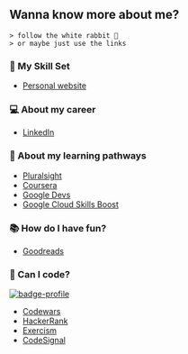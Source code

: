 ## Wanna know more about me?
``` 
> follow the white rabbit 🐰
> or maybe just use the links
```

### 🧰 My Skill Set
* [Personal website](https://pedroacosta.dev/)

### 💻 About my career
* [LinkedIn](https://www.linkedin.com/in/poacosta77)

### 🌱 About my learning pathways
* [Pluralsight](https://app.pluralsight.com/profile/poacosta)
* [Coursera](https://www.coursera.org/user/2ac5fd131890c22245a0ef08e29e5e99)
* [Google Devs](https://g.dev/poacosta)
* [Google Cloud Skills Boost](https://www.cloudskillsboost.google/public_profiles/6650974b-92d6-4ded-bd84-fd2ccfaa517c)

### 📚 How do I have fun?
* [Goodreads](https://www.goodreads.com/user/show/141287714-pedro-acosta)

### 🧮 Can I code?
[![badge-profile](https://www.codewars.com/users/poacosta87/badges/large)](https://www.codewars.com/users/poacosta87)
* [Codewars](https://www.codewars.com/users/poacosta87)
* [HackerRank](https://www.hackerrank.com/poacosta87)
* [Exercism](https://exercism.org/profiles/poacosta)
* [CodeSignal](https://app.codesignal.com/profile/poacosta)
